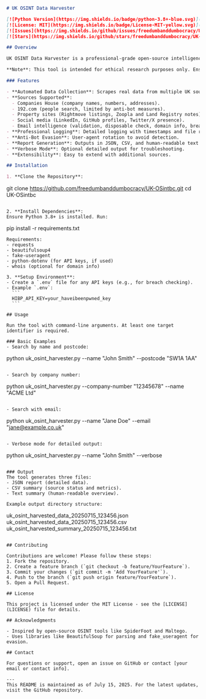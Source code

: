 ```markdown
# UK OSINT Data Harvester

[![Python Version](https://img.shields.io/badge/python-3.8+-blue.svg)](https://www.python.org/downloads/)
[![License: MIT](https://img.shields.io/badge/License-MIT-yellow.svg)](https://opensource.org/licenses/MIT)
[![Issues](https://img.shields.io/github/issues/freedumbanddumbocracy/UK-OSintbc)](https://github.com/freedumbanddumbocracy/UK-OSintbc/issues)
[![Stars](https://img.shields.io/github/stars/freedumbanddumbocracy/UK-OSintbc)](https://github.com/freedumbanddumbocracy/UK-OSintbc/stargazers)

## Overview

UK OSINT Data Harvester is a professional-grade open-source intelligence (OSINT) tool designed for automated data collection from UK-specific sources. It scrapes and aggregates information from Companies House, 192.com, property listing sites (Rightmove, Zoopla, Land Registry), social media platforms (LinkedIn, GitHub, Twitter/X), and email intelligence services. The tool generates comprehensive reports in JSON, CSV, and text formats, making it ideal for researchers, investigators, and data analysts.

**Note**: This tool is intended for ethical research purposes only. Ensure compliance with all relevant laws, regulations, and platform terms of service. The developers assume no liability for misuse.

### Features

- **Automated Data Collection**: Scrapes real data from multiple UK sources with concurrent processing for efficiency.
- **Sources Supported**:
  - Companies House (company names, numbers, addresses).
  - 192.com (people search, limited by anti-bot measures).
  - Property sites (Rightmove listings, Zoopla and Land Registry notes).
  - Social media (LinkedIn, GitHub profiles, Twitter/X presence).
  - Email intelligence (validation, disposable check, domain info, breach notes).
- **Professional Logging**: Detailed logging with timestamps and file rotation for debugging.
- **Anti-Bot Evasion**: User-agent rotation to avoid detection.
- **Report Generation**: Outputs in JSON, CSV, and human-readable text with summaries of successes and failures.
- **Verbose Mode**: Optional detailed output for troubleshooting.
- **Extensibility**: Easy to extend with additional sources.

## Installation

1. **Clone the Repository**:
   ```
   git clone https://github.com/freedumbanddumbocracy/UK-OSintbc.git
   cd UK-OSintbc
   ```

2. **Install Dependencies**:
   Ensure Python 3.8+ is installed. Run:
   ```
   pip install -r requirements.txt
   ```
   Requirements:
   - requests
   - beautifulsoup4
   - fake-useragent
   - python-dotenv (for API keys, if used)
   - whois (optional for domain info)

3. **Setup Environment**:
   - Create a `.env` file for any API keys (e.g., for breach checking).
   - Example `.env`:
     ```
     HIBP_API_KEY=your_haveibeenpwned_key
     ```

## Usage

Run the tool with command-line arguments. At least one target identifier is required.

### Basic Examples
- Search by name and postcode:
  ```
  python uk_osint_harvester.py --name "John Smith" --postcode "SW1A 1AA"
  ```

- Search by company number:
  ```
  python uk_osint_harvester.py --company-number "12345678" --name "ACME Ltd"
  ```

- Search with email:
  ```
  python uk_osint_harvester.py --name "Jane Doe" --email "jane@example.co.uk"
  ```

- Verbose mode for detailed output:
  ```
  python uk_osint_harvester.py --name "John Smith" --verbose
  ```

### Output
The tool generates three files:
- JSON report (detailed data).
- CSV summary (source status and metrics).
- Text summary (human-readable overview).

Example output directory structure:
```
uk_osint_harvested_data_20250715_123456.json
uk_osint_harvested_data_20250715_123456.csv
uk_osint_harvested_summary_20250715_123456.txt
```

## Contributing

Contributions are welcome! Please follow these steps:
1. Fork the repository.
2. Create a feature branch (`git checkout -b feature/YourFeature`).
3. Commit your changes (`git commit -m 'Add YourFeature'`).
4. Push to the branch (`git push origin feature/YourFeature`).
5. Open a Pull Request.

## License

This project is licensed under the MIT License - see the [LICENSE](LICENSE) file for details.

## Acknowledgments

- Inspired by open-source OSINT tools like SpiderFoot and Maltego.
- Uses libraries like BeautifulSoup for parsing and fake_useragent for evasion.

## Contact

For questions or support, open an issue on GitHub or contact [your email or contact info].

--- 
This README is maintained as of July 15, 2025. For the latest updates, visit the GitHub repository.